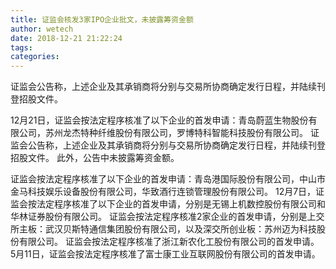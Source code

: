 ```yaml
---
title: 证监会核发3家IPO企业批文，未披露筹资金额
author: wetech
date: 2018-12-21 21:22:24
tags: 
categories: 
---
```

证监会公告称，上述企业及其承销商将分别与交易所协商确定发行日程，并陆续刊登招股文件。
<!-- more -->
12月21日，证监会按法定程序核准了以下企业的首发申请：青岛蔚蓝生物股份有限公司，苏州龙杰特种纤维股份有限公司，罗博特科智能科技股份有限公司。
证监会公告称，上述企业及其承销商将分别与交易所协商确定发行日程，并陆续刊登招股文件。
此外，公告中未披露筹资金额。
 
 
证监会按法定程序核准了以下企业的首发申请：青岛港国际股份有限公司，中山市金马科技娱乐设备股份有限公司，华致酒行连锁管理股份有限公司。
12月7日，证监会按法定程序核准了以下企业的首发申请，分别是无锡上机数控股份有限公司和华林证券股份有限公司。
证监会按法定程序核准2家企业的首发申请，分别是上交所主板：武汉贝斯特通信集团股份有限公司，以及深交所创业板：苏州迈为科技股份有限公司。
证监会按法定程序核准了浙江新农化工股份有限公司的首发申请。
5月11日，证监会按法定程序核准了富士康工业互联网股份有限公司的首发申请。
